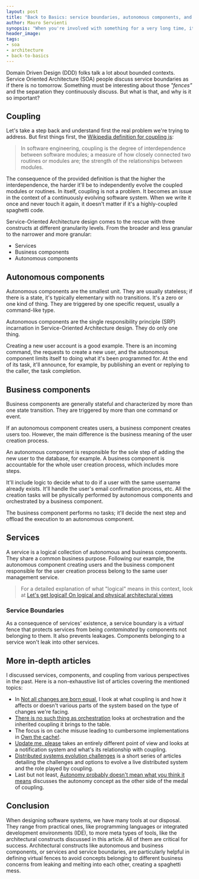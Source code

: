 ```yaml
---
layout: post
title: "Back to Basics: service boundaries, autonomous components, and coupling"
author: Mauro Servienti
synopsis: "When you're involved with something for a very long time, it's easy to fall into the trap of taking many concepts for granted. Let's go back to the basics and build a common foundation. Today's topics are service boundaries, autonomous components, and coupling."
header_image: 
tags:
- soa
- architecture
- back-to-basics
---
```


Domain Driven Design (DDD) folks talk a lot about bounded contexts. Service Oriented Architecture (SOA) people discuss service boundaries as if there is no tomorrow. Something must be interesting about those _"fences"_ and the separation they continuously discuss. But what is that, and why is it so important?

## Coupling

Let's take a step back and understand first the real problem we're trying to address. But first things first, the [Wikipedia definition for coupling is](https://en.wikipedia.org/wiki/Coupling_%28computer_programming%29):

> In software engineering, coupling is the degree of interdependence between software modules; a measure of how closely connected two routines or modules are; the strength of the relationships between modules.

The consequence of the provided definition is that the higher the interdependence, the harder it'll be to independently evolve the coupled modules or routines. In itself, coupling is not a problem. It becomes an issue in the context of a continuously evolving software system. When we write it once and never touch it again, it doesn't matter if it's a highly-coupled spaghetti code.

Service-Oriented Architecture design comes to the rescue with three constructs at different granularity levels. From the broader and less granular to the narrower and more granular:

- Services
- Business components
- Autonomous components

## Autonomous components

Autonomous components are the smallest unit. They are usually stateless; if there is a state, it's typically elementary with no transitions. It's a zero or one kind of thing. They are triggered by one specific request, usually a command-like type.

Autonomous components are the single responsibility principle (SRP) incarnation in Service-Oriented Architecture design. They do only one thing.

Creating a new user account is a good example. There is an incoming command, the requests to create a new user, and the autonomous component limits itself to doing what it's been programmed for. At the end of its task, it'll announce, for example, by publishing an event or replying to the caller, the task completion.

## Business components

Business components are generally stateful and characterized by more than one state transition. They are triggered by more than one command or event.

If an autonomous component creates users, a business component creates users too. However, the main difference is the business meaning of the user creation process.

An autonomous component is responsible for the sole step of adding the new user to the database, for example. A business component is accountable for the whole user creation process, which includes more steps.

It'll include logic to decide what to do if a user with the same username already exists. It'll handle the user's email confirmation process, etc. All the creation tasks will be physically performed by autonomous components and orchestrated by a business component.

The business component performs no tasks; it'll decide the next step and offload the execution to an autonomous component.

## Services

A service is a logical collection of autonomous and business components. They share a common business purpose. Following our example, the autonomous component creating users and the business component responsible for the user creation process belong to the same user management service.

> For a detailed explanation of what "logical" means in this context, look at [Let's get logical! On logical and physical architectural views](https://milestone.topics.it/2022/01/25/lets-get-logical.html)

### Service Boundaries

As a consequence of services' existence, a service boundary is a _virtual_ fence that protects services from being _contaminated_ by components not belonging to them. It also prevents leakages. Components belonging to a service won't leak into other services.

## More in-depth articles

I discussed services, components, and coupling from various perspectives in the past. Here is a non-exhaustive list of articles covering the mentioned topics:

- In [Not all changes are born equal](https://milestone.topics.it/2021/03/10/not-all-changes-are-born-equal.html), I look at what coupling is and how it affects or doesn't various parts of the system based on the type of changes we're facing.
- [There is no such thing as orchestration](https://milestone.topics.it/2021/07/08/no-orchstration.html) looks at orchestration and the inherited coupling it brings to the table.
- The focus is on cache misuse leading to cumbersome implementations in [Own the cache!](https://milestone.topics.it/2021/07/15/own-the-cache.html).
- [Update me, please](https://milestone.topics.it/2021/08/03/update-me-please.html) takes an entirely different point of view and looks at a notification system and what's its relationship with coupling.
- [Distributed systems evolution challenges](https://milestone.topics.it/2022/06/11/distributed-systems-evolution-challenges.html) is a short series of articles detailing the challenges and options to evolve a live distributed system and the role played by coupling.
- Last but not least, [Autonomy probably doesn't mean what you think it means](https://milestone.topics.it/2022/09/05/autonomy.html) discusses the autonomy concept as the other side of the medal of coupling.

## Conclusion

When designing software systems, we have many tools at our disposal. They range from practical ones, like programming languages or integrated development environments (IDE), to more meta types of tools, like the architectural constructs discussed in this article. All of them are critical for success. Architectural constructs like autonomous and business components, or services and service boundaries, are particularly helpful in defining virtual fences to avoid concepts belonging to different business concerns from leaking and melting into each other, creating a spaghetti mess.
